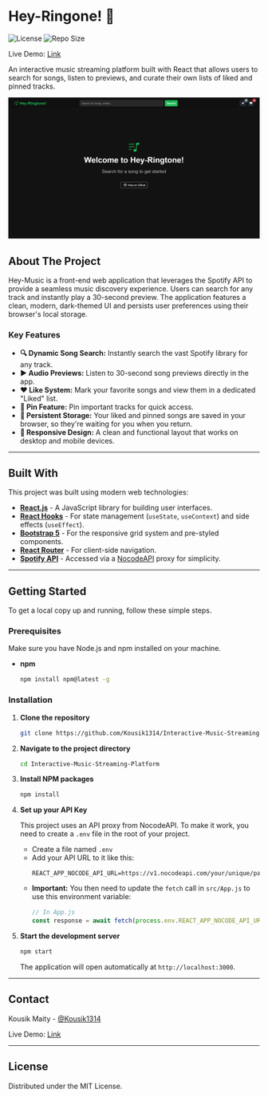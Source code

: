 # Hey-Ringone! 🎵

![License](https://img.shields.io/badge/License-MIT-green.svg)
![Repo Size](https://img.shields.io/github/repo-size/Kousik1314/Interactive-Music-Streaming-Platform)


Live Demo: [Link](https://kousik1314.github.io/Interactive-Music-Streaming-Platform/)


An interactive music streaming platform built with React that allows users to search for songs, listen to previews, and curate their own lists of liked and pinned tracks.

<!-- Optional: Add a screenshot of your project -->
![alt text](image.png)


## About The Project

Hey-Music is a front-end web application that leverages the Spotify API to provide a seamless music discovery experience. Users can search for any track and instantly play a 30-second preview. The application features a clean, modern, dark-themed UI and persists user preferences using their browser's local storage.

### Key Features

*   **🔍 Dynamic Song Search:** Instantly search the vast Spotify library for any track.
*   **▶️ Audio Previews:** Listen to 30-second song previews directly in the app.
*   **❤️ Like System:** Mark your favorite songs and view them in a dedicated "Liked" list.
*   **📌 Pin Feature:** Pin important tracks for quick access.
*   **💾 Persistent Storage:** Your liked and pinned songs are saved in your browser, so they're waiting for you when you return.
*   **📱 Responsive Design:** A clean and functional layout that works on desktop and mobile devices.

---

## Built With

This project was built using modern web technologies:

*   **[React.js](https://reactjs.org/)** - A JavaScript library for building user interfaces.
*   **[React Hooks](https://reactjs.org/docs/hooks-intro.html)** - For state management (`useState`, `useContext`) and side effects (`useEffect`).
*   **[Bootstrap 5](https://getbootstrap.com/)** - For the responsive grid system and pre-styled components.
*   **[React Router](https://reactrouter.com/)** - For client-side navigation.
*   **[Spotify API](https://developer.spotify.com/documentation/web-api/)** - Accessed via a [NocodeAPI](https://nocodeapi.com/) proxy for simplicity.

---

## Getting Started

To get a local copy up and running, follow these simple steps.

### Prerequisites

Make sure you have Node.js and npm installed on your machine.
*   **npm**
    ```sh
    npm install npm@latest -g
    ```

### Installation

1.  **Clone the repository**
    ```sh
    git clone https://github.com/Kousik1314/Interactive-Music-Streaming-Platform.git
    ```
2.  **Navigate to the project directory**
    ```sh
    cd Interactive-Music-Streaming-Platform
    ```
3.  **Install NPM packages**
    ```sh
    npm install
    ```
4.  **Set up your API Key**

    This project uses an API proxy from NocodeAPI. To make it work, you need to create a `.env` file in the root of your project.

    *   Create a file named `.env`
    *   Add your API URL to it like this:
        ```
        REACT_APP_NOCODE_API_URL=https://v1.nocodeapi.com/your/unique/path
        ```
    *   **Important:** You then need to update the `fetch` call in `src/App.js` to use this environment variable:
        ```javascript
        // In App.js
        const response = await fetch(process.env.REACT_APP_NOCODE_API_URL + `/search?type=track&q=${keyword}&offset=${offset}`);
        ```

5.  **Start the development server**
    ```sh
    npm start
    ```
    The application will open automatically at `http://localhost:3000`.

---

## Contact

Kousik Maity - [@Kousik1314](https://github.com/Kousik1314)

Live Demo: [Link](https://kousik1314.github.io/Interactive-Music-Streaming-Platform/)

---

## License

Distributed under the MIT License.
